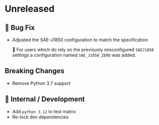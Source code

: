 # Unreleased

## 🐞 Bug Fix
* Adjusted the SAE-J1850 configuration to match the specification
    
    🚨️ For users which do rely on the previously misconfigured `SAEJ1850` settings a configuration named `SAE_J1850_ZERO` was added.

##  Breaking Changes
* Remove Python 3.7 support

## 🔩  Internal / Development
* Add `python 3.12` to test matrix
* Re-lock dev dependencies

